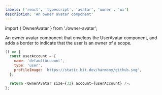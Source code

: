 ```yaml
---
labels: ['react', 'typescript', 'avatar', 'owner', 'ui']
description: 'An owner avatar component'
---
```


import { OwnerAvatar } from './owner-avatar';

An owner avatar component that envelops the UserAvatar component, and adds a border to indicate that the user is an owner of a scope.

```js live
() => {
  const userAccount = {
    name: 'defaultAccount',
    type: 'user',
    profileImage: 'https://static.bit.dev/harmony/github.svg',
  };

  return <OwnerAvatar size={32} account={userAccount} />;
};
```
